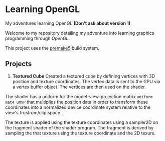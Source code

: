 # Learning OpenGL

My adventures learning OpenGL **(Don't ask about version 1)**

Welcome to my repository detailing my adventure into learning graphics programming through _OpenGL_.

This project uses the [premake5](https://premake.github.io) build system.

## Projects

1. **Textured Cube** Created a textured cube by defining vertices with 3D position and texture coordinates.
The vertex data is sent to the GPU via a vertex buffer object. The vertices are then used on the shader.

The shader has a uniform for the model-view-projection matrix `uniform mat4 uMVP` that multiplies the position data
in order to transform these coordinates into a normalized device coordinate system relative to the view's frustrum/clip space.

The texture is applied using the texture coordinates using a sampler2D on the fragment shader of the shader program.
The fragment is derived by sampling the that texture using the texture coordinate and the 2D texure.
